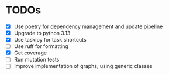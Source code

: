 # TODOs

- [x] Use poetry for dependency management and update pipeline
- [x] Upgrade to python 3.13
- [x] Use taskipy for task shortcuts
- [ ] Use ruff for formatting
- [x] Get coverage
- [ ] Run mutation tests
- [ ] Improve implementation of graphs, using generic classes